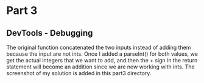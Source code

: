 # Part 3

## DevTools - Debugging

The original function concatenated the two inputs instead of adding them because the input are not ints. Once I added a parseInt() for both values, we get the actual integers that we want to add, and then the + sign in the return statement will become an addition since we are now working with ints. The screenshot of my solution is added in this part3 directory.
